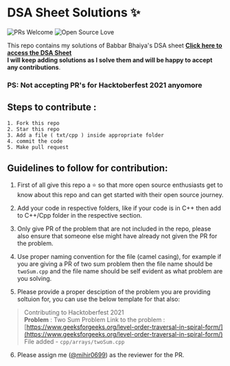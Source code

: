 # DSA Sheet Solutions ✨



![PRs Welcome](https://img.shields.io/badge/PRs-welcome-brightgreen.svg?style=flat-square)&nbsp;![Open Source Love](https://badges.frapsoft.com/os/v1/open-source.svg?v=102)

This repo contains my solutions of Babbar Bhaiya's DSA sheet **[Click here to access the DSA Sheet](https://drive.google.com/file/d/1FMdN_OCfOI0iAeDlqswCiC2DZzD4nPsb/view) 
<br />I will keep adding solutions as I solve them and will be happy to accept any contributions**.

### PS: Not accepting PR's for Hacktoberfest 2021 anyomore

## Steps to contribute :

    1. Fork this repo
    2. Star this repo
    3. Add a file ( txt/cpp ) inside appropriate folder 
    4. commit the code
    5. Make pull request
  ## Guidelines to follow for contribution:
1. First of all give this repo a ⭐ so that more open source enthusiasts get to know about this repo and can get started with their open source journey.

 1.  Add your code in respective folders, like if your code is in C++ then add to C++/Cpp folder in the respective section.
 2. Only give PR of the problem that are not included in the repo, please also ensure that someone else might have already not given the PR for the problem.
 3. Use proper naming convention for the file (camel casing), for example  if you are giving a PR of two sum problem then the file name should be `twoSum.cpp` and the  file name should be self evident as what problem are you solving.
 4. Please provide a proper desciption of the problem you are providing soltuion for, you can use the below template for that also:
 

> Contributing to Hacktoberfest 2021  
> **Problem**    :     Two Sum Problem
>   Link to the problem : [https://www.geeksforgeeks.org/level-order-traversal-in-spiral-form/](https://www.geeksforgeeks.org/level-order-traversal-in-spiral-form/)
>   File added - `cpp/arrays/twoSum.cpp`
6. Please assign me ([@mihir0699](https://github.com/mihir0699)) as the reviewer for the PR.
